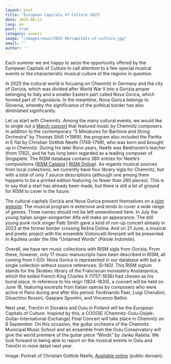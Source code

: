 ```yaml
---
layout: post
title: "European Capitals of Culture 2025"
date: 2025-06-12
lang: en
post: true
category: events
image: "/images/news/2025-06/capitals-of-culture.jpg"
email: ''
author: ''
---
```


Each summer we are happy to seize the opportunity offered by the European Capitals of Culture to call attention to a few special musical events or the characteristic musical culture of the regions in question.

In 2025 the cultural world is focusing on Chemnitz in Germany and the city of Gorizia, which was divided after World War II into a Gorizia proper belonging to Italy and a smaller Eastern part called Nova Gorica, which formed part of Yugoslavia. In the meantime, Nova Gorica belongs to Slovenia, whereby the significance of the political border has also diminished significantly.

Let us start with Chemnitz. Among the many cultural events, we would like to single out a [March concert](https://chemnitz2025.de/chemnitzer-komponisten-im-konzert/) that featured music by Chemnitz composers. In addition to the contemporary “5 Miniatures for Baritone and String Orchestra” by Thomas Stöß (*1969), the program also included the Partita in E flat by Christian Gottlob Neefe (1748-1798), who was born and brought up in Chemnitz. During his later Bonn years, Neefe was Beethoven’s teacher (from 1782), and he has long been regarded as a leading composer of Singspiele. The RISM database contains 380 entries for Neefe’s compositions ([RISM Catalog](https://opac.rism.info/search?View=rism&author=neefe+christian+gottlob) | [RISM Online](https://rism.online/people/91147/sources?mode=sources&fq=composer%3ANeefe%2C%20Christian%20Gottlob%20(1748-1798)&page=1&rows=20)). As regards musical sources from local collections, we currently have four library sigla for Chemnitz, but with a total of only 7 source descriptions (although one among them happens to be a printed edition featuring no fewer than 260 pieces). This is to say that a start has already been made, but there is still a lot of ground for RISM to cover in the future.

The cultural capitals Gorizia and Nova Gorica present themselves on a [joint website](https://www.go2025.eu/en). The musical program is extensive and tends to cover a wide range of genres. Three names should not be left unmentioned here. In July the young Italian singer-songwriter Alfa will make an appearance. The still young punk rock singer Patti Smith gave a kind of run-up concert already in 2023 at the former border crossing Rožna Dolina. And on 21 June, a musical and poetic project with the ensemble Violoncelli Itineranti will be presented in Aquileia under the title “Untamed Words” (_Parole Indomite_).

Overall, we have ten music collections with RISM sigla from Gorizia. From these, however, only 17 music manuscripts have been described in RISM, all coming from I-GOl. Nova Gorica is represented in our database with but a single collection without source references: SI-NGf. This RISM siglum stands for the Škrabec library of the Franciscan monastery Kostanjevica, which the exiled French King Charles X (1757-1836) had chosen as his burial place. In reference to his reign (1824-1830), a concert will be held on June 18, featuring excerpts from Italian operas by composers who were active in Paris during and after this period: Ferdinando Paer, Luigi Cherubini, Gioachino Rossini, Gaspare Spontini, and Vincenzo Bellini.

Next year, Trenčín in Slovakia and Oulu in Finland will be the European Capitals of Culture. Inspired by this, a COOGIE (Chemnitz-Oulu-Osijek-Guitar-International-Exchange) Final Concert will take place in Chemnitz on 6 September. On this occasion, the guitar orchestra of the Chemnitz Municipal Music School and an ensemble from the Oulu Conservatory will give the world premiere of the guitar piece “Winds” by Janko Rašeta. We look forward to being able to report on the musical events in Oulu and Trenčín in more detail next year.


Image: Portrait of Christian Gottlob Neefe, [Available online](https://commons.wikimedia.org/wiki/File:Christian_Gottlob_Neefe%27s_Portrait.jpg) (public domain).
